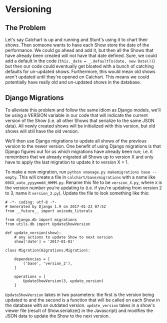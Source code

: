 Versioning
==========

## The Problem

Let's say Calchart is up and running and Stunt's using it to chart their shows. Then someone wants to have each Show store the date of the performance. We could go ahead and add it, but then all the Shows that have already been created will not have that date defined. Sure, we could add a default in the code (`this._date = _.defaultTo(date, new Date())`) but then our code could eventually get bloated with a bunch of catching defaults for un-updated shows. Furthermore, this would mean old shows aren't updated until they're opened on Calchart. This means we could potentially have really old and un-updated shows in the database.

## Django Migrations

To alleviate this problem and follow the same idiom as Django models, we'll be using a VERSION variable in our code that will indicate the current version of the Show (i.e. all other Shows that serialize to the same JSON data). All newly created shows will be initialized with this version, but old shows will still have the old version.

We'll then use Django migrations to update all shows of the previous version to the newer version. One benefit of using Django migrations is that Django figures out for us which migrations have already been run; i.e. it remembers that we already migrated all Shows up to version X and only have to apply the last migration to update it to version X + 1.

To make a new migration, run `python vmanage.py makemigrations base --empty`. This will create a file in `calchart/base/migrations` with a name like `00XX_auto_yyyymmdd_HHMM.py`. Rename this file to be `version_X.py`, where `X` is the version number you're updating to (i.e. if you're updating from version 2 to 3, name it `version_3.py`). Update the file to look something like this:

```
# -*- coding: utf-8 -*-
# Generated by Django 1.9 on 2017-01-22 07:52
from __future__ import unicode_literals

from django.db import migrations
from utils.db import UpdateShowVersion

def update_version(show):
    # any actions to update Show to next version
    show['date'] = '2017-01-01'

class Migration(migrations.Migration):

    dependencies = [
        ('base', 'version_2'),
    ]

    operations = [
        UpdateShowVersion(3, update_version)
    ]
```

`UpdateShowVersion` takes in two parameters: the first is the version being updated to and the second is a function that will be called on each Show in the database with an outdated version. `update_version` takes in a show's viewer file (result of Show.serialize() in the Javascript) and modifies the JSON data to update the Show to the next version.
